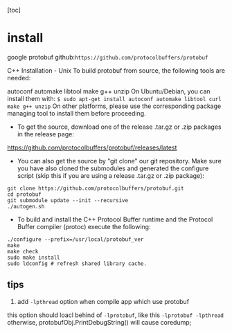 [toc]

# install

google protobuf github:`https://github.com/protocolbuffers/protobuf`

C++ Installation - Unix
To build protobuf from source, the following tools are needed:

autoconf
automake
libtool
make
g++
unzip
On Ubuntu/Debian, you can install them with:
`$ sudo apt-get install autoconf automake libtool curl make g++ unzip`
On other platforms, please use the corresponding package managing tool to install them before proceeding.

+ To get the source, download one of the release .tar.gz or .zip packages in the release page:

https://github.com/protocolbuffers/protobuf/releases/latest

+ You can also get the source by "git clone" our git repository. Make sure you have also cloned the submodules and generated the configure script (skip this if you are using a release .tar.gz or .zip package):

```
git clone https://github.com/protocolbuffers/protobuf.git
cd protobuf
git submodule update --init --recursive
./autogen.sh
```

+ To build and install the C++ Protocol Buffer runtime and the Protocol Buffer compiler (protoc) execute the following:

```
./configure --prefix=/usr/local/protobuf_ver
make
make check
sudo make install
sudo ldconfig # refresh shared library cache.
```


## tips

1. add `-lpthread` option when compile app which use protobuf

this option should loacl behind of `-lprotobuf`, like this `-lprotobuf -lpthread`
otherwise, protobufObj.PrintDebugString() will cause coredump;
